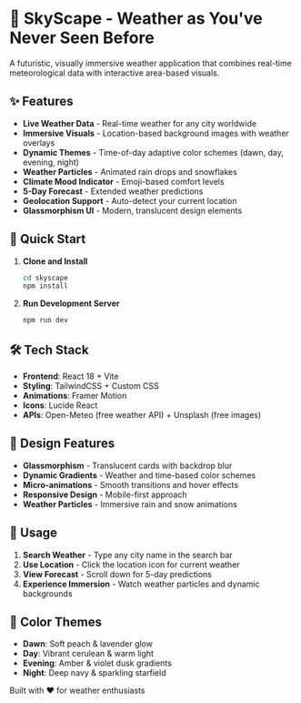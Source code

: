 # 🌟 SkyScape - Weather as You've Never Seen Before

A futuristic, visually immersive weather application that combines real-time meteorological data with interactive area-based visuals.

## ✨ Features

- **Live Weather Data** - Real-time weather for any city worldwide
- **Immersive Visuals** - Location-based background images with weather overlays
- **Dynamic Themes** - Time-of-day adaptive color schemes (dawn, day, evening, night)
- **Weather Particles** - Animated rain drops and snowflakes
- **Climate Mood Indicator** - Emoji-based comfort levels
- **5-Day Forecast** - Extended weather predictions
- **Geolocation Support** - Auto-detect your current location
- **Glassmorphism UI** - Modern, translucent design elements

## 🚀 Quick Start

1. **Clone and Install**
   ```bash
   cd skyscape
   npm install
   ```

2. **Run Development Server**
   ```bash
   npm run dev
   ```

## 🛠️ Tech Stack

- **Frontend**: React 18 + Vite
- **Styling**: TailwindCSS + Custom CSS
- **Animations**: Framer Motion
- **Icons**: Lucide React
- **APIs**: Open-Meteo (free weather API) + Unsplash (free images)

## 🎨 Design Features

- **Glassmorphism** - Translucent cards with backdrop blur
- **Dynamic Gradients** - Weather and time-based color schemes
- **Micro-animations** - Smooth transitions and hover effects
- **Responsive Design** - Mobile-first approach
- **Weather Particles** - Immersive rain and snow animations

## 📱 Usage

1. **Search Weather** - Type any city name in the search bar
2. **Use Location** - Click the location icon for current weather
3. **View Forecast** - Scroll down for 5-day predictions
4. **Experience Immersion** - Watch weather particles and dynamic backgrounds

## 🌈 Color Themes

- **Dawn**: Soft peach & lavender glow
- **Day**: Vibrant cerulean & warm light  
- **Evening**: Amber & violet dusk gradients
- **Night**: Deep navy & sparkling starfield

Built with ❤️ for weather enthusiasts